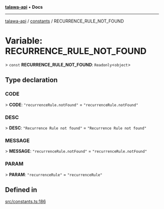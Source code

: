 [**talawa-api**](../../README.md) • **Docs**

***

[talawa-api](../../modules.md) / [constants](../README.md) / RECURRENCE\_RULE\_NOT\_FOUND

# Variable: RECURRENCE\_RULE\_NOT\_FOUND

\> `const` **RECURRENCE\_RULE\_NOT\_FOUND**: `Readonly`\<`object`\>

## Type declaration

### CODE

\> **CODE**: `"recurrenceRule.notFound"` = `"recurrenceRule.notFound"`

### DESC

\> **DESC**: `"Recurrence Rule not found"` = `"Recurrence Rule not found"`

### MESSAGE

\> **MESSAGE**: `"recurrenceRule.notFound"` = `"recurrenceRule.notFound"`

### PARAM

\> **PARAM**: `"recurrenceRule"` = `"recurrenceRule"`

## Defined in

[src/constants.ts:186](https://github.com/PalisadoesFoundation/talawa-api/blob/d0c167bb942c4778fba221c2cdd27665fc7dbf61/src/constants.ts#L186)
